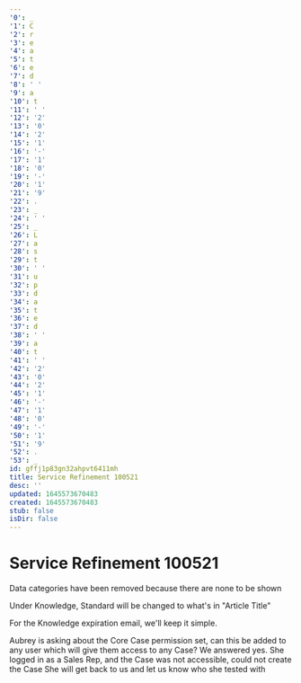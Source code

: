 ```yaml
---
'0': _
'1': C
'2': r
'3': e
'4': a
'5': t
'6': e
'7': d
'8': ' '
'9': a
'10': t
'11': ' '
'12': '2'
'13': '0'
'14': '2'
'15': '1'
'16': '-'
'17': '1'
'18': '0'
'19': '-'
'20': '1'
'21': '9'
'22': .
'23': _
'24': ' '
'25': _
'26': L
'27': a
'28': s
'29': t
'30': ' '
'31': u
'32': p
'33': d
'34': a
'35': t
'36': e
'37': d
'38': ' '
'39': a
'40': t
'41': ' '
'42': '2'
'43': '0'
'44': '2'
'45': '1'
'46': '-'
'47': '1'
'48': '0'
'49': '-'
'50': '1'
'51': '9'
'52': .
'53': _
id: gffj1p83gn32ahpvt6411mh
title: Service Refinement 100521
desc: ''
updated: 1645573670483
created: 1645573670483
stub: false
isDir: false
---
```


# Service Refinement 100521


Data categories have been removed because there are none to be shown

Under Knowledge, Standard will be changed to what's in "Article Title"

For the Knowledge expiration email, we'll keep it simple.

Aubrey is asking about the Core Case permission set, can this be added to any user which will give them access to any Case?
We answered yes.
She logged in as a Sales Rep, and the Case was not accessible, could not create the Case
She will get back to us and let us know who she tested with

